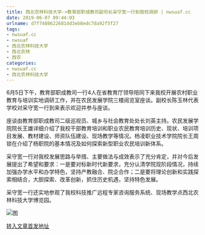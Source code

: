 ```yaml
---
title: 西北农林科技大学->教育部职成教司副司长采守宽一行到我校调研 | nwsuaf.cc
date: 2019-06-07 09:44:03
urlname: d7f7408622681dd3eb8edc7da92f5f27
tags: 
- nwsuaf.cc
- nwsuaf
- 西北农林科技大学
- 西北农林
- 西农
categories:
- nwsuaf.cc
- 西北农林科技大学
---
```



6月5日下午，教育部职成教司一行4人在省教育厅领导陪同下来我校开展农村职业教育与培训实地调研工作，并在农民发展学院三楼阅览室座谈。副校长陈玉林代表学校对采守宽一行到来表示欢迎并参与座谈。

座谈由教育部职成教司二级巡视员、城乡与社会教育处处长刘英主持。农民发展学院院长王雄详细介绍了我校干部教育培训和职业农民教育培训历史、现状、培训项目发展、教材建设、师资队伍建设、现场教学等情况。杨凌职业技术学院院长王周锁在介绍了杨职院的基本情况及如何探索新型职业农民培训新体系。

采守宽一行对我校发展思路与举措、主要做法与成效表示了充分肯定，并对今后发展提出了希望和要求：一是要对标新时代新要求，充分认清学院现阶段情况，持续加强办学水平和办学特色，坚持产教融合、院企合作；二是要将理论创新和实践探索相结合，大胆探索、改革创新，抓住历史机遇，坚持特色发展。

采守宽一行还实地参观了我校科技推广远程专家咨询服务系统、现场教学点西北农林科技大学博览园。



![图](https://news.nwsuaf.edu.cn/images/content/2019-06/20190606183240940949.JPG)

[转入文章首发地址](https://news.nwsuaf.edu.cn/xnxw/90098.htm)